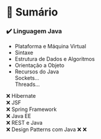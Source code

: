 
# 🚩 Sumário
### ✔️ Linguagem Java</br>
- Plataforma e Máquina Virtual</br>
- Sintaxe</br>
- Estrutura de Dados e Algoritmos</br>
- Orientação a Objeto</br>
- Recursos do Java</br>
Sockets...</br>
Threads...</br>

❌ Hibernate</br>
❌ JSF</br>
❌ Spring Framework</br>
❌ Java EE</br>
❌ REST e Java</br>
❌ Design Patterns com Java
❌
❌

